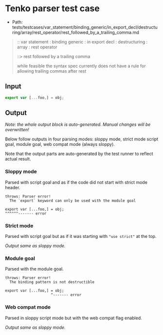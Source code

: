 # Tenko parser test case

- Path: tests/testcases/var_statement/binding_generic/in_export_decl/destructuring/array/rest_operator/rest_followed_by_a_trailing_comma.md

> :: var statement : binding generic : in export decl : destructuring : array : rest operator
>
> ::> rest followed by a trailing comma
>
> while feasible the syntax spec currently does not have a rule for allowing trailing commas after rest

## Input


`````js
export var [...foo,] = obj;
`````

## Output

_Note: the whole output block is auto-generated. Manual changes will be overwritten!_

Below follow outputs in four parsing modes: sloppy mode, strict mode script goal, module goal, web compat mode (always sloppy).

Note that the output parts are auto-generated by the test runner to reflect actual result.

### Sloppy mode

Parsed with script goal and as if the code did not start with strict mode header.

`````
throws: Parser error!
  The `export` keyword can only be used with the module goal

export var [...foo,] = obj;
^^^^^^------- error
`````

### Strict mode

Parsed with script goal but as if it was starting with `"use strict"` at the top.

_Output same as sloppy mode._

### Module goal

Parsed with the module goal.

`````
throws: Parser error!
  The binding pattern is not destructible

export var [...foo,] = obj;
                     ^------- error
`````


### Web compat mode

Parsed in sloppy script mode but with the web compat flag enabled.

_Output same as sloppy mode._
